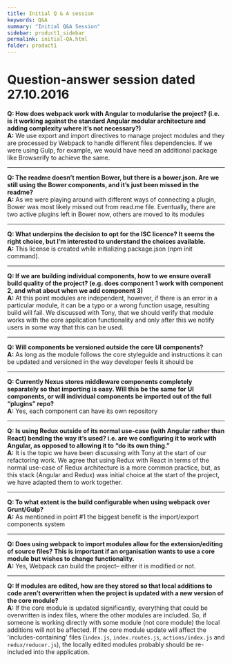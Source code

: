 ```yaml
---
title: Initial Q & A session
keywords: Q&A
summary: "Initial Q&A Session"
sidebar: product1_sidebar
permalink: initial-QA.html
folder: product1
---
```


# Question-answer session dated 27.10.2016

**Q: How does webpack work with Angular to modularise the project? (i.e. is it working against the standard Angular modular architecture and adding complexity where it’s not necessary?)**  
**A:** We use export and import directives to manage project modules and they are processed by Webpack to handle different files dependencies. If we were using Gulp, for example, we would have need an additional package like Browserify to achieve the same.  

***

**Q: The readme doesn’t mention Bower, but there is a bower.json. Are we still using the Bower components, and it’s just been missed in the readme?**    
**A:** As we were playing around with different ways of connecting a plugin, Bower was most likely missed out from read.me file. Eventually, there are two active plugins left in Bower now, others are moved to its modules    

***
 
**Q: What underpins the decision to opt for the ISC licence? It seems the right choice, but I’m interested to understand the choices available.**    
**A:** This license is created while initializing package.json (npm init command).  

***

**Q: If we are building individual components, how to we ensure overall build quality of the project? (e.g. does component 1 work with component 2, and what about when we add component 3)**    
**A:** At this point modules are independent, however, if there is an error in a particular module, it can be a typo or a wrong function usage, resulting build will fail. We discussed with Tony, that we should verify that module works with the core application functionality and only after this we notify users in some way that this can be used.  

***

**Q: Will components be versioned outside the core UI components?**    
**A:** As long as the module follows the core styleguide and instructions it can be updated and versioned in the way developer feels it should be  

***
 
**Q: Currently Nexus stores middleware components completely separately so that importing is easy. Will this be the same for UI components, or will individual components be imported out of the full “plugins” repo?**    
**A:** Yes, each component can have its own repository  

***

**Q: Is using Redux outside of its normal use-case (with Angular rather than React) bending the way it’s used? i.e. are we configuring it to work with Angular, as opposed to allowing it to “do its own thing.”**    
**A:** It is the topic we have been discussing with Tony at the start of our refactoring work. We agree that using Redux with React in terms of the normal use-case of Redux architecture is a more common practice, but, as this stack (Angular and Redux) was initial choice at the start of the project, we have adapted them to work together.  

***

**Q: To what extent is the build configurable when using webpack over Grunt/Gulp?**      
**A:** As mentioned in point #1 the biggest benefit is the import/export components system  

***

**Q: Does using webpack to import modules allow for the extension/editing of source files? This is important if an organisation wants to use a core module but wishes to change functionality.**    
**A:**  Yes, Webpack can build the project– either it is modified or not.  

***
 
**Q: If modules are edited, how are they stored so that local additions to code aren’t overwritten when the project is updated with a new version of the core module?**     
**A:** If the core module is updated significantly, everything that could be overwritten is index files, where the other modules are included. So, if someone is working directly with some module (not core module) the local additions will not be affected. If the core module update will affect the 'includes-containing' files (`index.js`, `index.routes.js`, `actions/index.js` and `redux/reducer.js`), the locally edited modules probably should be re-included into the application.  

